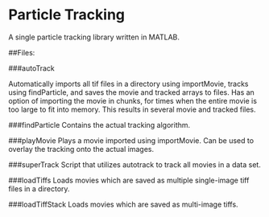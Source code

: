 


# Particle Tracking

A single particle tracking library written in MATLAB.

##Files:

###autoTrack

Automatically imports all tif files in a directory using importMovie,
tracks using findParticle, and saves the movie and tracked arrays to files.
Has an option of importing the movie in chunks, for times when the entire 
movie is too large to fit into memory. This results in several movie and
tracked files.

###findParticle
Contains the actual tracking algorithm.

###playMovie
Plays a movie imported using importMovie. Can be used to overlay the tracking
onto the actual images.

###superTrack
Script that utilizes autotrack to track all movies in a data set.

###loadTiffs
Loads movies which are saved as multiple single-image tiff files in a directory.

###loadTiffStack
Loads movies which are saved as multi-image tiffs.
